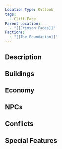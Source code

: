 ```yaml
---
Location Type: Outlook
tags:
  - Cliff-Face
Parent Location:
  - "[[Crimson Faces]]"
Factions:
  - "[[The Foundation]]"
---
```

## Description

## Buildings

## Economy

## NPCs

## Conflicts

## Special Features